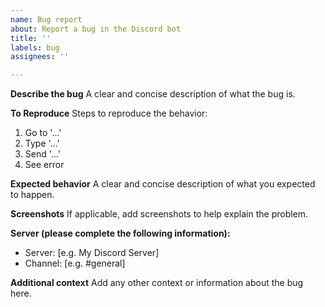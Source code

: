 ```yaml
---
name: Bug report
about: Report a bug in the Discord bot
title: ''
labels: bug
assignees: ''

---
```


**Describe the bug**
A clear and concise description of what the bug is.

**To Reproduce**
Steps to reproduce the behavior:
1. Go to '...'
2. Type '...'
3. Send '...'
4. See error

**Expected behavior**
A clear and concise description of what you expected to happen.

**Screenshots**
If applicable, add screenshots to help explain the problem.

**Server (please complete the following information):**
- Server: [e.g. My Discord Server]
- Channel: [e.g. #general]

**Additional context**
Add any other context or information about the bug here.
